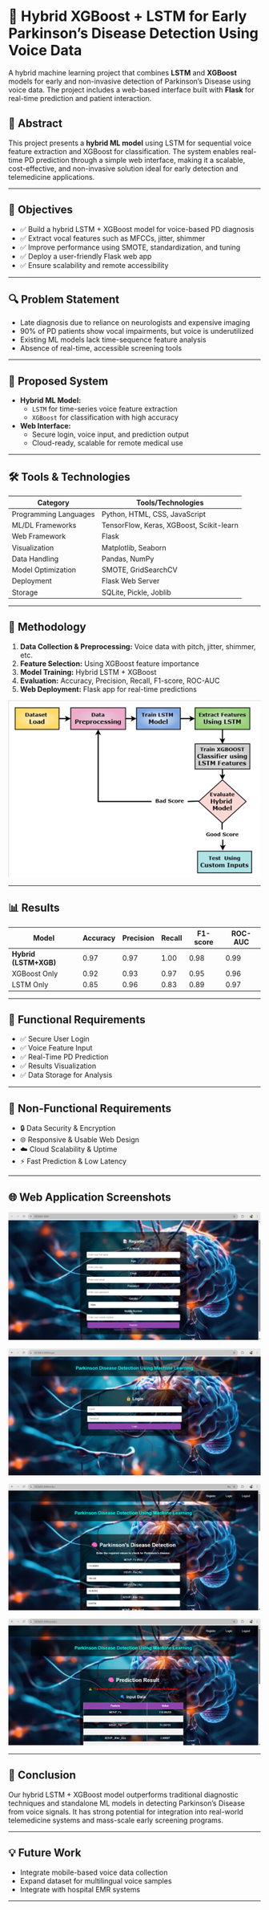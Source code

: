 # 🧠 Hybrid XGBoost + LSTM for Early Parkinson’s Disease Detection Using Voice Data

A hybrid machine learning project that combines **LSTM** and **XGBoost** models for early and non-invasive detection of Parkinson’s Disease using voice data. The project includes a web-based interface built with **Flask** for real-time prediction and patient interaction.

## 📝 Abstract

This project presents a **hybrid ML model** using LSTM for sequential voice feature extraction and XGBoost for classification. The system enables real-time PD prediction through a simple web interface, making it a scalable, cost-effective, and non-invasive solution ideal for early detection and telemedicine applications.

---

## 🎯 Objectives

- ✅ Build a hybrid LSTM + XGBoost model for voice-based PD diagnosis
- ✅ Extract vocal features such as MFCCs, jitter, shimmer
- ✅ Improve performance using SMOTE, standardization, and tuning
- ✅ Deploy a user-friendly Flask web app
- ✅ Ensure scalability and remote accessibility

---

## 🔍 Problem Statement

- Late diagnosis due to reliance on neurologists and expensive imaging
- 90% of PD patients show vocal impairments, but voice is underutilized
- Existing ML models lack time-sequence feature analysis
- Absence of real-time, accessible screening tools

---

## 🚀 Proposed System

- **Hybrid ML Model:**
  - `LSTM` for time-series voice feature extraction
  - `XGBoost` for classification with high accuracy
- **Web Interface:**
  - Secure login, voice input, and prediction output
  - Cloud-ready, scalable for remote medical use

---

## 🛠️ Tools & Technologies

| Category             | Tools/Technologies                              |
|----------------------|--------------------------------------------------|
| Programming Languages | Python, HTML, CSS, JavaScript                   |
| ML/DL Frameworks     | TensorFlow, Keras, XGBoost, Scikit-learn        |
| Web Framework        | Flask                                            |
| Visualization        | Matplotlib, Seaborn                             |
| Data Handling        | Pandas, NumPy                                    |
| Model Optimization   | SMOTE, GridSearchCV                              |
| Deployment           | Flask Web Server                                 |
| Storage              | SQLite, Pickle, Joblib                           |

---

## 🔄 Methodology

1. **Data Collection & Preprocessing:** Voice data with pitch, jitter, shimmer, etc.
2. **Feature Selection:** Using XGBoost feature importance
3. **Model Training:** Hybrid LSTM + XGBoost
4. **Evaluation:** Accuracy, Precision, Recall, F1-score, ROC-AUC
5. **Web Deployment:** Flask app for real-time predictions


![model](model.png)

---

## 📊 Results

| Model               | Accuracy | Precision | Recall | F1-score | ROC-AUC |
|---------------------|----------|-----------|--------|----------|---------|
| **Hybrid (LSTM+XGB)** | 0.97     | 0.97      | 1.00   | 0.98     | 0.99    |
| XGBoost Only        | 0.92    | 0.93     | 0.97  | 0.95    | 0.96   |
| LSTM Only           | 0.85    | 0.96     | 0.83  | 0.89    | 0.97   |

---

## 🧪 Functional Requirements

- ✅ Secure User Login
- ✅ Voice Feature Input
- ✅ Real-Time PD Prediction
- ✅ Results Visualization
- ✅ Data Storage for Analysis

---

## 🔐 Non-Functional Requirements

- 🔒 Data Security & Encryption
- 🌐 Responsive & Usable Web Design
- ☁️ Cloud Scalability & Uptime
- ⚡ Fast Prediction & Low Latency

---

## 🌐 Web Application Screenshots

![Register Page Screenshot](register.png)
 


![Login Page Screenshot](login.png)


![Form Page Screenshot](details.png)


![Result Page Screenshot](results.png)

---

## 🧠 Conclusion

Our hybrid LSTM + XGBoost model outperforms traditional diagnostic techniques and standalone ML models in detecting Parkinson’s Disease from voice signals. It has strong potential for integration into real-world telemedicine systems and mass-scale early screening programs.

---

## 💡 Future Work

- Integrate mobile-based voice data collection
- Expand dataset for multilingual voice samples
- Integrate with hospital EMR systems

---
